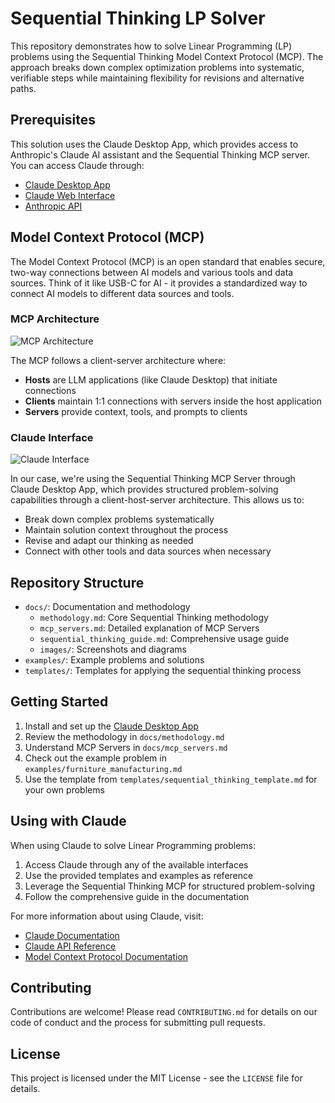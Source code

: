 # Sequential Thinking LP Solver

This repository demonstrates how to solve Linear Programming (LP) problems using the Sequential Thinking Model Context Protocol (MCP). The approach breaks down complex optimization problems into systematic, verifiable steps while maintaining flexibility for revisions and alternative paths.

## Prerequisites

This solution uses the Claude Desktop App, which provides access to Anthropic's Claude AI assistant and the Sequential Thinking MCP server. You can access Claude through:
- [Claude Desktop App](https://anthropic.com/claude)
- [Claude Web Interface](https://claude.ai)
- [Anthropic API](https://docs.anthropic.com/claude/docs)

## Model Context Protocol (MCP)

The Model Context Protocol (MCP) is an open standard that enables secure, two-way connections between AI models and various tools and data sources. Think of it like USB-C for AI - it provides a standardized way to connect AI models to different data sources and tools.

### MCP Architecture
![MCP Architecture](docs/images/mcp_architecture.png)

The MCP follows a client-server architecture where:
- **Hosts** are LLM applications (like Claude Desktop) that initiate connections
- **Clients** maintain 1:1 connections with servers inside the host application
- **Servers** provide context, tools, and prompts to clients

### Claude Interface
![Claude Interface](docs/images/claude_interface.png)

In our case, we're using the Sequential Thinking MCP Server through Claude Desktop App, which provides structured problem-solving capabilities through a client-host-server architecture. This allows us to:
- Break down complex problems systematically
- Maintain solution context throughout the process
- Revise and adapt our thinking as needed
- Connect with other tools and data sources when necessary

## Repository Structure

- `docs/`: Documentation and methodology
  - `methodology.md`: Core Sequential Thinking methodology
  - `mcp_servers.md`: Detailed explanation of MCP Servers
  - `sequential_thinking_guide.md`: Comprehensive usage guide
  - `images/`: Screenshots and diagrams
- `examples/`: Example problems and solutions
- `templates/`: Templates for applying the sequential thinking process

## Getting Started

1. Install and set up the [Claude Desktop App](https://anthropic.com/claude)
2. Review the methodology in `docs/methodology.md`
3. Understand MCP Servers in `docs/mcp_servers.md`
4. Check out the example problem in `examples/furniture_manufacturing.md`
5. Use the template from `templates/sequential_thinking_template.md` for your own problems

## Using with Claude

When using Claude to solve Linear Programming problems:
1. Access Claude through any of the available interfaces
2. Use the provided templates and examples as reference
3. Leverage the Sequential Thinking MCP for structured problem-solving
4. Follow the comprehensive guide in the documentation

For more information about using Claude, visit:
- [Claude Documentation](https://docs.anthropic.com/claude/docs)
- [Claude API Reference](https://docs.anthropic.com/claude/reference/getting-started-with-the-api)
- [Model Context Protocol Documentation](https://modelcontextprotocol.io/docs)

## Contributing

Contributions are welcome! Please read `CONTRIBUTING.md` for details on our code of conduct and the process for submitting pull requests.

## License

This project is licensed under the MIT License - see the `LICENSE` file for details.